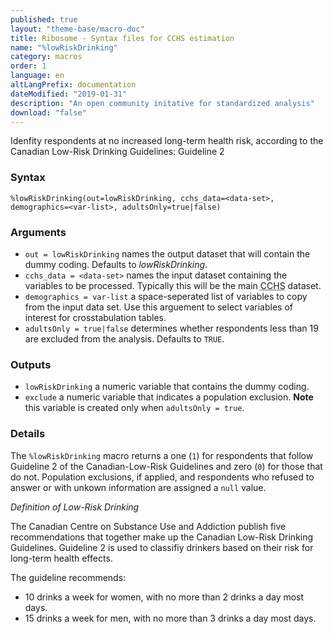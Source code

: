 ```yaml
---
published: true
layout: "theme-base/macro-doc"
title: Ribosome - Syntax files for CCHS estimation
name: "%lowRiskDrinking"
category: macros
order: 1
language: en
altLangPrefix: documentation
dateModified: "2019-01-31"
description: "An open community initative for standardized analysis"
download: "false"
---
```


Idenfity respondents at no increased long-term health risk, according to the Canadian Low-Risk Drinking Guidelines: Guideline 2

### Syntax
```
%lowRiskDrinking(out=lowRiskDrinking, cchs_data=<data-set>, demographics=<var-list>, adultsOnly=true|false)
```

### Arguments
+ `out = lowRiskDrinking` names the output dataset that will contain the dummy coding. Defaults to *lowRiskDrinking*.
+ `cchs_data = <data-set>` names the input dataset containing the variables to be processed. Typically this will be the main <abbr title="Canadian Community Health Survey">CCHS</abbr> dataset.
+ `demographics = var-list` a space-seperated list of variables to copy from the input data set. Use this arguement to select variables of interest for crosstabulation tables.
+ `adultsOnly = true|false` determines whether respondents less than 19 are excluded from the analysis. Defaults to `TRUE`.

### Outputs
+ `lowRiskDrinking` a numeric variable that contains the dummy coding.
+ `exclude` a numeric variable that indicates a population exclusion. **Note** this variable is created only when `adultsOnly = true`.

### Details
The `%lowRiskDrinking` macro returns a one (`1`) for respondents that follow Guideline 2 of the Canadian-Low-Risk Guidelines and zero (`0`) for those that do not. Population exclusions, if applied, and respondents who refused to answer or with unkown information are assigned a `null` value.

*Definition of Low-Risk Drinking*

The Canadian Centre on Substance Use and Addiction publish five recommendations that together make up the Canadian Low-Risk Drinking Guidelines. Guideline 2 is used to classifiy drinkers based on their risk for long-term health effects.

The guideline recommends:
+ 10 drinks a week for women, with no more than 2 drinks a day most days.
+ 15 drinks a week for men, with no more than 3 drinks a day most days.
